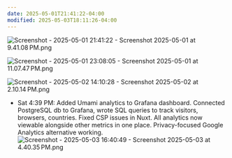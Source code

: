 ```yaml
---
date: 2025-05-01T21:41:22-04:00
modified: 2025-05-03T18:11:26-04:00
---
```


![Screenshot - 2025-05-01 21:41:22 - Screenshot 2025-05-01 at 9.41.08 PM.png](http://res.cloudinary.com/ejf/image/upload/v1746150081/Screenshot_2025-05-01_at_9.41.08_PM.png)

![Screenshot - 2025-05-01 23:08:05 - Screenshot 2025-05-01 at 11.07.47 PM.png](http://res.cloudinary.com/ejf/image/upload/v1746155284/Screenshot_2025-05-01_at_11.07.47_PM.png)

![Screenshot - 2025-05-02 14:10:28 - Screenshot 2025-05-02 at 2.10.14 PM.png](http://res.cloudinary.com/ejf/image/upload/v1746209427/Screenshot_2025-05-02_at_2.10.14_PM.png)

- Sat 4:39 PM: Added Umami analytics to Grafana dashboard. Connected PostgreSQL db to Grafana, wrote SQL queries to track visitors, browsers, countries. Fixed CSP issues in Nuxt. All analytics now viewable alongside other metrics in one place. Privacy-focused Google Analytics alternative working.
![Screenshot - 2025-05-03 16:40:49 - Screenshot 2025-05-03 at 4.40.35 PM.png](http://res.cloudinary.com/ejf/image/upload/v1746304848/Screenshot_2025-05-03_at_4.40.35_PM.png)
